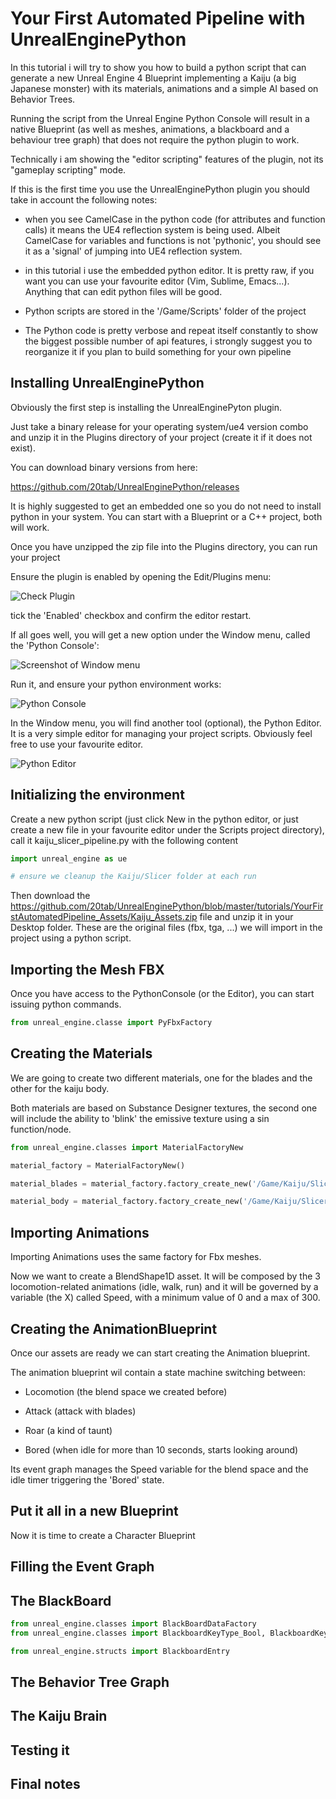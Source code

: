 Your First Automated Pipeline with UnrealEnginePython
=

In this tutorial i will try to show you how to build a python script that can generate
a new Unreal Engine 4 Blueprint implementing a Kaiju (a big Japanese monster) with its materials, animations and a simple AI based on Behavior Trees.

Running the script from the Unreal Engine Python Console will result in a native Blueprint (as well as meshes, animations, a blackboard and a behaviour tree graph) that does not require the python plugin to work.

Technically i am showing the "editor scripting" features of the plugin, not its "gameplay scripting" mode.

If this is the first time you use the UnrealEnginePython plugin you should take in account the following notes:

* when you see CamelCase in the python code (for attributes and function calls) it means the UE4 reflection system is being used. Albeit CamelCase for variables and functions is not 'pythonic', you should see it as a 'signal' of jumping into UE4 reflection system.

* in this tutorial i use the embedded python editor. It is pretty raw, if you want you can use your favourite editor (Vim, Sublime, Emacs...). Anything that can edit python files will be good.

* Python scripts are stored in the '/Game/Scripts' folder of the project

* The Python code is pretty verbose and repeat itself constantly to show the biggest possible number of api features, i strongly suggest you to reorganize it if you plan to build something for your own pipeline

Installing UnrealEnginePython
-

Obviously the first step is installing the UnrealEnginePyton plugin.

Just take a binary release for your operating system/ue4 version combo and unzip it in the Plugins directory of your project (create it if it does not exist). 

You can download binary versions from here:

https://github.com/20tab/UnrealEnginePython/releases

It is highly suggested to get an embedded one so you do not need to install python in your system. You can start with a Blueprint or a C++ project, both will work.

Once you have unzipped the zip file into the Plugins directory, you can run your project

Ensure the plugin is enabled by opening the Edit/Plugins menu:

![Check Plugin](https://github.com/20tab/UnrealEnginePython/blob/master/tutorials/YourFirstAutomatedPipeline_Assets/check_plugin.png)

tick the 'Enabled' checkbox and confirm the editor restart.

If all goes well, you will get a new option under the Window menu, called the 'Python Console':

![Screenshot of Window menu](https://github.com/20tab/UnrealEnginePython/blob/master/tutorials/YourFirstAutomatedPipeline_Assets/screenshot_window_menu.png)

Run it, and ensure your python environment works:

![Python Console](https://github.com/20tab/UnrealEnginePython/blob/master/tutorials/YourFirstAutomatedPipeline_Assets/python_console.png)

In the Window menu, you will find another tool (optional), the Python Editor. It is a very simple editor for managing your project scripts. Obviously feel free to use your favourite editor.

![Python Editor](https://github.com/20tab/UnrealEnginePython/blob/master/tutorials/YourFirstAutomatedPipeline_Assets/python_editor.png)

Initializing the environment
-

Create a new python script (just click New in the python editor, or just create a new file in your favourite editor under the Scripts project directory), call it kaiju_slicer_pipeline.py with the following content

```python
import unreal_engine as ue

# ensure we cleanup the Kaiju/Slicer folder at each run
```

Then download the https://github.com/20tab/UnrealEnginePython/blob/master/tutorials/YourFirstAutomatedPipeline_Assets/Kaiju_Assets.zip file and unzip it in your Desktop folder. These are the original files (fbx, tga, ...) we will import in the project using a python script.

Importing the Mesh FBX
-

Once you have access to the PythonConsole (or the Editor), you can start issuing python commands.

```python
from unreal_engine.classe import PyFbxFactory
```

Creating the Materials
-

We are going to create two different materials, one for the blades and the other for the kaiju body.

Both materials are based on Substance Designer textures, the second one will include the ability to 'blink' the emissive texture using a sin function/node.

```python
from unreal_engine.classes import MaterialFactoryNew

material_factory = MaterialFactoryNew()

material_blades = material_factory.factory_create_new('/Game/Kaiju/Slicer/Blades_Material')

material_body = material_factory.factory_create_new('/Game/Kaiju/Slicer/Body_Material')
```

Importing Animations
-

Importing Animations uses the same factory for Fbx meshes.

Now we want to create a BlendShape1D asset. It will be composed by the 3 locomotion-related animations (idle, walk, run) and it will be governed by a variable (the X) called Speed, with a minimum value of 0 and a max of 300.



Creating the AnimationBlueprint
-


Once our assets are ready we can start creating the Animation blueprint.

The animation blueprint wil contain a state machine switching between:

* Locomotion (the blend space we created before)

* Attack (attack with blades)

* Roar (a kind of taunt)

* Bored (when idle for more than 10 seconds, starts looking around)

Its event graph manages the Speed variable for the blend space and the idle timer triggering the 'Bored' state.

Put it all in a new Blueprint
-

Now it is time to create a Character Blueprint

Filling the Event Graph
-

The BlackBoard
-

```python
from unreal_engine.classes import BlackBoardDataFactory
from unreal_engine.classes import BlackboardKeyType_Bool, BlackboardKeyType_String

from unreal_engine.structs import BlackboardEntry

```

The Behavior Tree Graph
-

The Kaiju Brain
-

Testing it
-

Final notes
-

